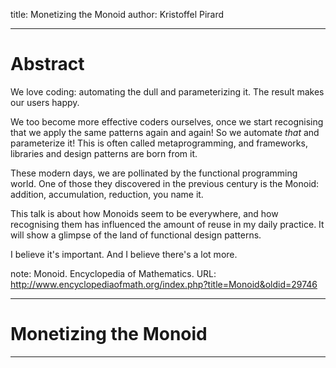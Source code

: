 <!-- .slide: style="text-align: left;"> -->  

title: Monetizing the Monoid
author: Kristoffel Pirard

---

# Abstract

<!-- .slide: style="text-align: left; font-size: .5em;"> -->  

We love coding: automating the dull and parameterizing it.  The result makes our users happy.

We too become more effective coders ourselves, once we start recognising that we apply
the same patterns again and again!  So we automate _that_ and parameterize it!  This is often called
metaprogramming, and frameworks, libraries and design patterns are born from it.

These modern days, we are pollinated by the functional programming world.  One of those
they discovered in the previous century is the Monoid: addition, accumulation, reduction, you name it.

This talk is about how Monoids seem to be everywhere, and how recognising them has influenced the
amount of reuse in my daily practice.  It will show a glimpse of the land of functional design patterns.

I believe it's important.  And I believe there's a lot more.


note: Monoid. Encyclopedia of Mathematics. URL: http://www.encyclopediaofmath.org/index.php?title=Monoid&oldid=29746

---

# Monetizing the Monoid

---